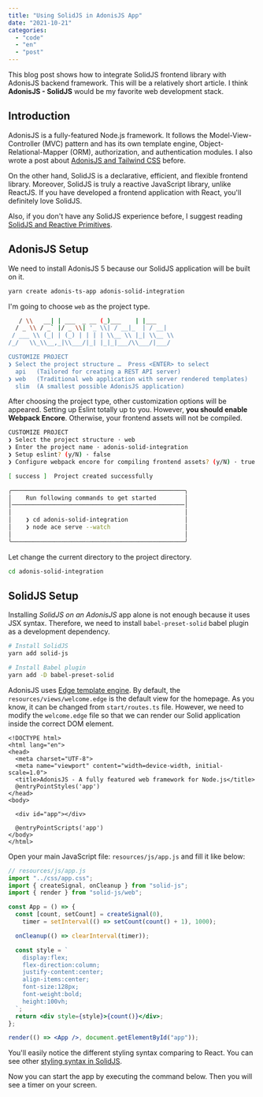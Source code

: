 ```yaml
---
title: "Using SolidJS in AdonisJS App"
date: "2021-10-21"
categories: 
  - "code"
  - "en"
  - "post"
---
```


This blog post shows how to integrate SolidJS frontend library with AdonisJS backend framework. This will be a relatively short article. I think **AdonisJS - SolidJS** would be my favorite web development stack.

## Introduction

AdonisJS is a fully-featured Node.js framework. It follows the Model-View-Controller (MVC) pattern and has its own template engine, Object-Relational-Mapper (ORM), authorization, and authentication modules. I also wrote a post about [AdonisJS and Tailwind CSS](https://www.cbsofyalioglu.com/code/adonisjs5-tailwind/) before.

  
On the other hand, SolidJS is a declarative, efficient, and flexible frontend library. Moreover, SolidJS is truly a reactive JavaScript library, unlike ReactJS. If you have developed a frontend application with React, you'll definitely love SolidJS.

  
Also, if you don't have any SolidJS experience before, I suggest reading [SolidJS and Reactive Primitives](https://www.cbsofyalioglu.com/code/solidjs-and-reactive-primitives/).

## AdonisJS Setup

We need to install AdonisJS 5 because our SolidJS application will be built on it.

```bash
yarn create adonis-ts-app adonis-solid-integration
```

I'm going to choose `web` as the project type.

```bash
   / \\   __| | ___  _ __ (_)___    | |___ 
  / _ \\ / _` |/ _ \\| '_ \\| / __|_  | / __|
 / ___ \\ (_| | (_) | | | | \\__ \\ |_| \\__ \\
/_/   \\_\\__,_|\\___/|_| |_|_|___/\\___/|___/

CUSTOMIZE PROJECT
❯ Select the project structure …  Press <ENTER> to select
  api   (Tailored for creating a REST API server)
❯ web   (Traditional web application with server rendered templates)
  slim  (A smallest possible AdonisJS application)
```

After choosing the project type, other customization options will be appeared. Setting up Eslint totally up to you. However, **you should enable Webpack Encore**. Otherwise, your frontend assets will not be compiled.

```bash
CUSTOMIZE PROJECT
❯ Select the project structure · web
❯ Enter the project name · adonis-solid-integration
❯ Setup eslint? (y/N) · false
❯ Configure webpack encore for compiling frontend assets? (y/N) · true

[ success ]  Project created successfully

╭─────────────────────────────────────────────────╮
│    Run following commands to get started        │
│─────────────────────────────────────────────────│
│                                                 │
│    ❯ cd adonis-solid-integration                │
│    ❯ node ace serve --watch                     │
│                                                 │
╰─────────────────────────────────────────────────╯
```

Let change the current directory to the project directory.

```bash
cd adonis-solid-integration
```

## SolidJS Setup

Installing _SolidJS on an AdonisJS_ app alone is not enough because it uses JSX syntax. Therefore, we need to install `babel-preset-solid` babel plugin as a development dependency.

```bash
# Install SolidJS
yarn add solid-js

# Install Babel plugin
yarn add -D babel-preset-solid
```

AdonisJS uses [Edge template engine](https://docs.adonisjs.com/guides/views/introduction). By default, the `resources/views/welcome.edge` is the default view for the homepage. As you know, it can be changed from `start/routes.ts` file. However, we need to modify the `welcome.edge` file so that we can render our Solid application inside the correct DOM element.

```markup
<!DOCTYPE html>
<html lang="en">
<head>
  <meta charset="UTF-8">
  <meta name="viewport" content="width=device-width, initial-scale=1.0">
  <title>AdonisJS - A fully featured web framework for Node.js</title>
  @entryPointStyles('app')
</head>
<body>

  <div id="app"></div>

  @entryPointScripts('app')
</body>
</html>
```

Open your main JavaScript file: `resources/js/app.js` and fill it like below:

```jsx
// resources/js/app.js
import "../css/app.css";
import { createSignal, onCleanup } from "solid-js";
import { render } from "solid-js/web";

const App = () => {
  const [count, setCount] = createSignal(0),
    timer = setInterval(() => setCount(count() + 1), 1000);

  onCleanup(() => clearInterval(timer));

  const style = `
    display:flex;
    flex-direction:column;
    justify-content:center;
    align-items:center;
    font-size:128px;
    font-weight:bold;
    height:100vh;
  `;
  return <div style={style}>{count()}</div>;
};

render(() => <App />, document.getElementById("app"));
```

You'll easily notice the different styling syntax comparing to React. You can see other [styling syntax in SolidJS](https://www.cbsofyalioglu.com/code/styling-and-control-flow-in-solidj/#styling).

Now you can start the app by executing the command below. Then you will see a timer on your screen.
